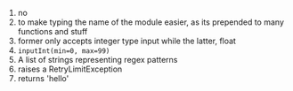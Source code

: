 1. no
2. to make typing the name of the module easier, as its prepended to many functions and stuff
3. former only accepts integer type input while the latter, float
4. `inputInt(min=0, max=99)`
5. A list of strings representing regex patterns
6. raises a RetryLimitException
7. returns 'hello'

